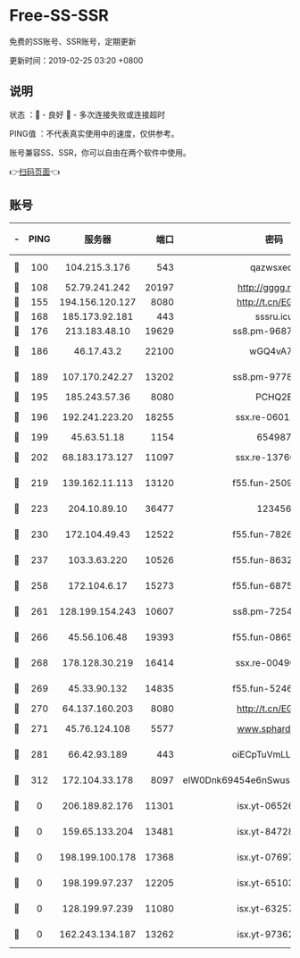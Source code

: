# Free-SS-SSR

免费的SS账号、SSR账号，定期更新

更新时间：2019-02-25 03:20 +0800

## 说明

状态     ：🙂 - 良好 🙁 - 多次连接失败或连接超时

PING值   ：不代表真实使用中的速度，仅供参考。

账号兼容SS、SSR，你可以自由在两个软件中使用。

👉[扫码页面](https://liesauer.github.io/free-ss-ssr.github.io/)👈

## 账号

|-|PING|服务器|端口|密码|加密方式|区域|
|:----:|:----:|:-----:|-----:|:----:|:----:|:----:|
|🙂|100|104.215.3.176|543|qazwsxedc|aes-256-gcm|JP|
|🙂|108|52.79.241.242|20197|http://gggg.rocks|chacha20|KR|
|🙂|155|194.156.120.127|8080|http://t.cn/EGJIyrl|rc4-md5|RU|
|🙂|168|185.173.92.181|443|sssru.icu|rc4-md5|RU|
|🙂|176|213.183.48.10|19629|ss8.pm-96872218|rc4-md5|RU|
|🙂|186|46.17.43.2|22100|wGQ4vA7D|aes-256-gcm|RU|
|🙂|189|107.170.242.27|13202|ss8.pm-97786793|aes-256-cfb|US|
|🙂|195|185.243.57.36|8080|PCHQ2E|rc4-md5|US|
|🙂|196|192.241.223.20|18255|ssx.re-06011697|aes-256-cfb|US|
|🙂|199|45.63.51.18|1154|654987|chacha20|US|
|🙂|202|68.183.173.127|11097|ssx.re-13760087|aes-256-cfb|US|
|🙂|219|139.162.11.113|13120|f55.fun-25099082|aes-256-cfb|SG|
|🙂|223|204.10.89.10|36477|123456|aes-256-cfb|US|
|🙂|230|172.104.49.43|12522|f55.fun-78268288|aes-256-cfb|SG|
|🙂|237|103.3.63.220|10526|f55.fun-86327074|aes-256-cfb|SG|
|🙂|258|172.104.6.17|15273|f55.fun-68758647|aes-256-cfb|US|
|🙂|261|128.199.154.243|10607|ss8.pm-72548685|aes-256-cfb|SG|
|🙂|266|45.56.106.48|19393|f55.fun-08658422|aes-256-cfb|US|
|🙂|268|178.128.30.219|16414|ssx.re-00490224|aes-256-cfb|SG|
|🙂|269|45.33.90.132|14835|f55.fun-52469503|aes-256-cfb|US|
|🙂|270|64.137.160.203|8080|http://t.cn/EGJIyrl|rc4-md5|CA|
|🙂|271|45.76.124.108|5577|www.sphard.com|aes-256-cfb|AU|
|🙂|281|66.42.93.189|443|oiECpTuVmLLxk4Ts|aes-256-cfb|US|
|🙂|312|172.104.33.178|8097|eIW0Dnk69454e6nSwuspv9DmS201tQ0D|aes-256-cfb|SG|
|🙁|0|206.189.82.176|11301|isx.yt-06526076|aes-256-cfb|SG|
|🙁|0|159.65.133.204|13481|isx.yt-84728144|aes-256-cfb|SG|
|🙁|0|198.199.100.178|17368|isx.yt-07697807|aes-256-cfb|US|
|🙁|0|198.199.97.237|12205|isx.yt-65103488|aes-256-cfb|US|
|🙁|0|128.199.97.239|11080|isx.yt-63257552|aes-256-cfb|SG|
|🙁|0|162.243.134.187|13262|isx.yt-97362728|aes-256-cfb|US|
